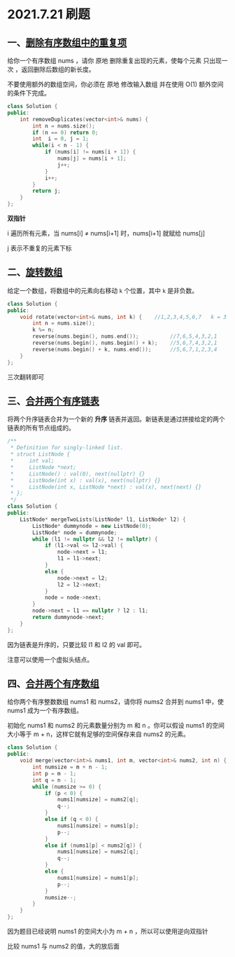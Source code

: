 # 2021.7.21 刷题

## 一、[删除有序数组中的重复项](https://leetcode-cn.com/problems/remove-duplicates-from-sorted-array/)

给你一个有序数组 nums ，请你 原地 删除重复出现的元素，使每个元素 只出现一次 ，返回删除后数组的新长度。

不要使用额外的数组空间，你必须在 原地 修改输入数组 并在使用 O(1) 额外空间的条件下完成。

```cpp
class Solution {
public:
    int removeDuplicates(vector<int>& nums) {
        int n = nums.size();
        if (n == 0) return 0;
        int  i = 0, j = 1;
        while(i < n - 1) {
            if (nums[i] != nums[i + 1]) {
                nums[j] = nums[i + 1];
                j++;
            }
            i++;
        }
        return j;
    }
};
```

**双指针**

i​ 遍历所有元素，当 ​nums[i] ≠ nums[i+1]​ 时，​nums[i+1]​ 就赋给 nums[j]

j 表示不重复的元素下标

## 二、[旋转数组](https://leetcode-cn.com/problems/rotate-array/)

给定一个数组，将数组中的元素向右移动 `k` 个位置，其中 `k` 是非负数。

```cpp
class Solution {
public:
    void rotate(vector<int>& nums, int k) {    //1,2,3,4,5,6,7   k = 3
        int n = nums.size();
        k %= n;
        reverse(nums.begin(), nums.end());          //7,6,5,4,3,2,1
        reverse(nums.begin(), nums.begin() + k);    //5,6,7,4,3,2,1
        reverse(nums.begin() + k, nums.end());      //5,6,7,1,2,3,4
    }
};
```

三次翻转即可

## 三、[合并两个有序链表 ](https://leetcode-cn.com/problems/merge-two-sorted-lists/)

将两个升序链表合并为一个新的 **升序** 链表并返回。新链表是通过拼接给定的两个链表的所有节点组成的。 

```cpp
/**
 * Definition for singly-linked list.
 * struct ListNode {
 *     int val;
 *     ListNode *next;
 *     ListNode() : val(0), next(nullptr) {}
 *     ListNode(int x) : val(x), next(nullptr) {}
 *     ListNode(int x, ListNode *next) : val(x), next(next) {}
 * };
 */
class Solution {
public:
    ListNode* mergeTwoLists(ListNode* l1, ListNode* l2) {
        ListNode* dummynode = new ListNode(0);
        ListNode* node = dummynode;
        while (l1 != nullptr && l2 != nullptr) {
            if (l1->val <= l2->val) {
                node->next = l1;
                l1 = l1->next;
            }
            else {
                node->next = l2;
                l2 = l2->next;
            }
            node = node->next;
        }
        node->next = l1 == nullptr ? l2 : l1;
        return dummynode->next;
    }
};
```

因为链表是升序的，只要比较 l1​ 和 l2 的 val 即可。

注意可以使用一个虚拟头结点。

## 四、[合并两个有序数组 ](https://leetcode-cn.com/problems/merge-sorted-array/)

给你两个有序整数数组 nums1 和 nums2，请你将 nums2 合并到 nums1 中，使 nums1 成为一个有序数组。

初始化 nums1 和 nums2 的元素数量分别为 m 和 n 。你可以假设 nums1 的空间大小等于 m + n，这样它就有足够的空间保存来自 nums2 的元素。

```cpp
class Solution {
public:
    void merge(vector<int>& nums1, int m, vector<int>& nums2, int n) {
        int numsize = m + n - 1;
        int p = m - 1;
        int q = n - 1;
        while (numsize >= 0) {
            if (p < 0) {
                nums1[numsize] = nums2[q];
                q--;
            }
            else if (q < 0) {
                nums1[numsize] = nums1[p];
                p--;
            }
            else if (nums1[p] < nums2[q]) {
                nums1[numsize] = nums2[q];
                q--;
            }
            else {
                nums1[numsize] = nums1[p];
                p--;
            }
            numsize--;
        }
    }
};
```

因为题目已经说明 nums1 的空间大小为 m + n ，所以可以使用逆向双指针

比较 nums1 与 nums2 的值，大的放后面